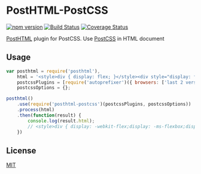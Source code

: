# PostHTML-PostCSS
[![npm version](https://img.shields.io/npm/v/posthtml-postcss.svg)](https://www.npmjs.com/package/posthtml-postcss)
[![Build Status](https://travis-ci.org/posthtml/posthtml-postcss.svg?branch=master)](https://travis-ci.org/posthtml/posthtml-postcss?branch=master)
[![Coverage Status](https://coveralls.io/repos/github/posthtml/posthtml-postcss/badge.svg?branch=master)](https://coveralls.io/github/posthtml/posthtml-postcss?branch=master)

[PostHTML](https://github.com/posthtml/posthtml/) plugin for PostCSS. Use [PostCSS](https://github.com/postcss/postcss/) in HTML document

## Usage
```javascript
var posthtml = require('posthtml'),
    html = '<style>div { display: flex; }</style><div style="display: flex;">Text</div>',
    postcssPlugins = [require('autoprefixer')({ browsers: ['last 2 versions'] })],
    postcssOptions = {};

posthtml()
    .use(require('posthtml-postcss')(postcssPlugins, postcssOptions))
    .process(html)
    .then(function(result) {
        console.log(result.html);
        // <style>div { display: -webkit-flex;display: -ms-flexbox;display: flex; }</style><div style="display: -webkit-flex;display: -ms-flexbox;display: flex;">Text</div>
    })
```

## License

[MIT](LICENSE)

